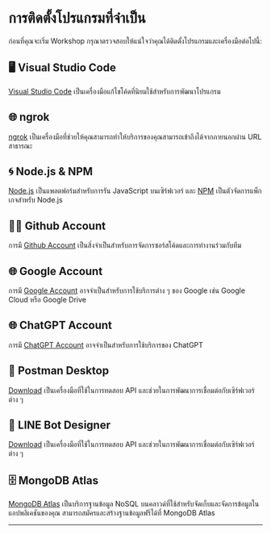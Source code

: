 # การติดตั้งโปรแกรมที่จำเป็น

ก่อนที่คุณจะเริ่ม Workshop กรุณาตรวจสอบให้แน่ใจว่าคุณได้ติดตั้งโปรแกรมและเครื่องมือต่อไปนี้:

## 🖥️ Visual Studio Code

[Visual Studio Code](https://code.visualstudio.com/) เป็นเครื่องมือแก้ไขโค้ดที่นิยมใช้สำหรับการพัฒนาโปรแกรม

## 🌐 ngrok

[ngrok](https://ngrok.com/) เป็นเครื่องมือที่ช่วยให้คุณสามารถทำให้บริการของคุณสามารถเข้าถึงได้จากภายนอกผ่าน URL สาธารณะ

## 🌀 Node.js & NPM

[Node.js](https://nodejs.org/) เป็นแพลตฟอร์มสำหรับการรัน JavaScript บนเซิร์ฟเวอร์ และ [NPM](https://www.npmjs.com/) เป็นตัวจัดการแพ็กเกจสำหรับ Node.js

## 🧑‍💻 Github Account

การมี [Github Account](https://github.com/) เป็นสิ่งจำเป็นสำหรับการจัดการซอร์สโค้ดและการทำงานร่วมกับทีม

## 🌐 Google Account

การมี [Google Account](https://accounts.google.com/) อาจจำเป็นสำหรับการใช้บริการต่าง ๆ ของ Google เช่น Google Cloud หรือ Google Drive

## 🌐 ChatGPT Account

การมี [ChatGPT Account](https://openai.com/chatgpt/) อาจจำเป็นสำหรับการใช้บริการของ ChatGPT

## 📨 Postman Desktop

[Download](https://www.postman.com/downloads/) เป็นเครื่องมือที่ใช้ในการทดสอบ API และช่วยในการพัฒนาการเชื่อมต่อกับเซิร์ฟเวอร์ต่าง ๆ

## 📨 LINE Bot Designer

[Download](https://developers.line.biz/en/docs/messaging-api/download-bot-designer/) เป็นเครื่องมือที่ใช้ในการทดสอบ API และช่วยในการพัฒนาการเชื่อมต่อกับเซิร์ฟเวอร์ต่าง ๆ

## 🗄️ MongoDB Atlas

[MongoDB Atlas](https://www.mongodb.com/cloud/atlas) เป็นบริการฐานข้อมูล NoSQL บนคลาวด์ที่ใช้สำหรับจัดเก็บและจัดการข้อมูลในแอปพลิเคชันของคุณ สามารถสมัครและสร้างฐานข้อมูลฟรีได้ที่ MongoDB Atlas

---

